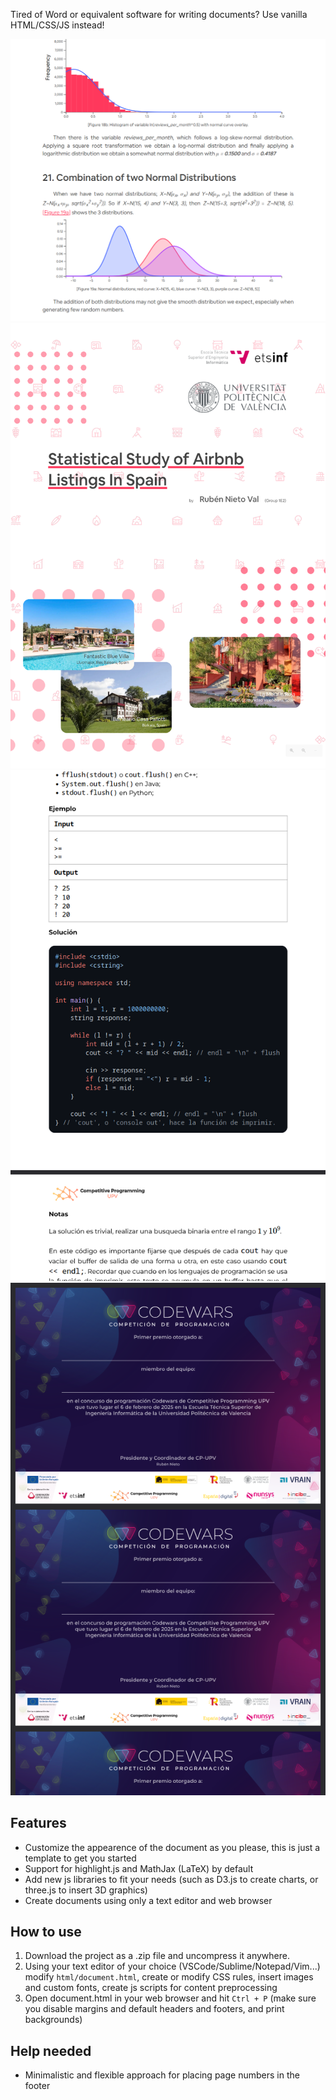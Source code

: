 Tired of Word or equivalent software for writing documents? Use vanilla HTML/CSS/JS instead!

![Sample 1](./docs/sample1.png) ![Sample 2](./docs/sample2.png) ![Sample 3](./docs/sample3.png) ![Sample 4](./docs/sample4.png)

## Features

- Customize the appearence of the document as you please, this is just a template to get you started
- Support for highlight.js and MathJax (LaTeX) by default
- Add new js libraries to fit your needs (such as D3.js to create charts, or three.js to insert 3D graphics)
- Create documents using only a text editor and web browser

## How to use

1. Download the project as a .zip file and uncompress it anywhere.
2. Using your text editor of your choice (VSCode/Sublime/Notepad/Vim...) modify `html/document.html`, create or modify CSS rules, insert images and custom fonts, create js scripts for content preprocessing
3. Open document.html in your web browser and hit `Ctrl + P` (make sure you disable margins and default headers and footers, and print backgrounds)

## Help needed

- Minimalistic and flexible approach for placing page numbers in the footer